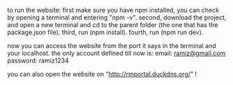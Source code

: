 to run the website:
first make sure you have npm installed, you can check by opening a terminal and entering "npm -v".
second, download the project, and open a new terminal and cd to the parent folder (the one that has the package.json file).
third, run (npm install).
fourth, run (npm run dev).

now you can access the website from the port it says in the terminal and your localhost.
the only account defined till now is:
email: ramiz@gmail.com
password: ramiz1234

you can also open the website on "http://rmportal.duckdns.org/" !
